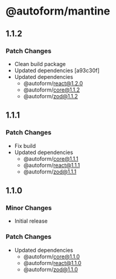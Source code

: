 # @autoform/mantine

## 1.1.2

### Patch Changes

- Clean build package
- Updated dependencies [a93c30f]
- Updated dependencies
  - @autoform/react@1.2.0
  - @autoform/core@1.1.2
  - @autoform/zod@1.1.2

## 1.1.1

### Patch Changes

- Fix build
- Updated dependencies
  - @autoform/core@1.1.1
  - @autoform/react@1.1.1
  - @autoform/zod@1.1.1

## 1.1.0

### Minor Changes

- Initial release

### Patch Changes

- Updated dependencies
  - @autoform/core@1.1.0
  - @autoform/react@1.1.0
  - @autoform/zod@1.1.0
